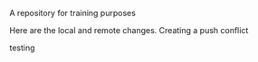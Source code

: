 A repository for training purposes


Here are the local and remote changes. Creating a push conflict

testing
